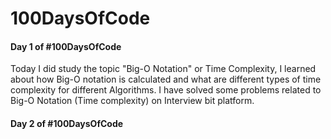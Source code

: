 # 100DaysOfCode

#### Day 1 of #100DaysOfCode

Today I did study the topic "Big-O Notation" or Time Complexity, I learned about how Big-O notation is calculated and what are different types of time complexity for different Algorithms. I have solved some problems related to Big-O Notation (Time complexity) on Interview bit platform. 

#### Day 2 of #100DaysOfCode
